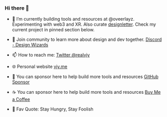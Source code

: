### Hi there 👋

- 🔭 I’m currently building tools and resources at @oveerlayz. Experimenting with web3 and XR. Also curate [designletter](https://designletter.co). Check my current project in pinned section below.
- 💬 Join community to learn more about design and dev together. [Discord - Design Wizards](https://designwizards.co)
- 📫 How to reach me: [Twitter @realvjy](https://twitter.com/realvjy)
- 🌐 Personal website [vjy.me](https://vjy.me)
- 💛 You can sponsor here to help build more tools and resources [GitHub Sponsor](https://github.com/sponsors/realvjy)
- ☕ You can sponsor here to help build more tools and resources [Buy Me a Coffee](https://www.buymeacoffee.com/realvjy)


- 🔆 Fav Quote: Stay Hungry, Stay Foolish


